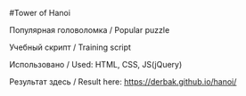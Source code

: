 #Tower of Hanoi

Популярная головоломка / Popular puzzle

Учебный скрипт / Training script

Использовано / Used:
HTML, CSS, JS(jQuery)

Результат здесь / Result here:
https://derbak.github.io/hanoi/

